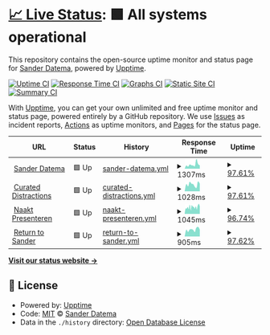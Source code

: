# [📈 Live Status](https://sanderdatema.github.io/upptime): <!--live status--> **🟩 All systems operational**

This repository contains the open-source uptime monitor and status page for [Sander Datema](https://healthcareonstage.com), powered by [Upptime](https://github.com/upptime/upptime).

[![Uptime CI](https://github.com/koj-co/upptime/workflows/Uptime%20CI/badge.svg)](https://github.com/koj-co/upptime/actions?query=workflow%3A%22Uptime+CI%22)
[![Response Time CI](https://github.com/koj-co/upptime/workflows/Response%20Time%20CI/badge.svg)](https://github.com/koj-co/upptime/actions?query=workflow%3A%22Response+Time+CI%22)
[![Graphs CI](https://github.com/koj-co/upptime/workflows/Graphs%20CI/badge.svg)](https://github.com/koj-co/upptime/actions?query=workflow%3A%22Graphs+CI%22)
[![Static Site CI](https://github.com/koj-co/upptime/workflows/Static%20Site%20CI/badge.svg)](https://github.com/koj-co/upptime/actions?query=workflow%3A%22Static+Site+CI%22)
[![Summary CI](https://github.com/koj-co/upptime/workflows/Summary%20CI/badge.svg)](https://github.com/koj-co/upptime/actions?query=workflow%3A%22Summary+CI%22)

With [Upptime](https://upptime.js.org), you can get your own unlimited and free uptime monitor and status page, powered entirely by a GitHub repository. We use [Issues](https://github.com/sanderdatema/upptime/issues) as incident reports, [Actions](https://github.com/sanderdatema/upptime/actions) as uptime monitors, and [Pages](https://sanderdatema.github.io/upptime) for the status page.

<!--start: status pages-->
<!-- This summary is generated by Upptime (https://github.com/upptime/upptime) -->
<!-- Do not edit this manually, your changes will be overwritten -->
<!-- prettier-ignore -->
| URL | Status | History | Response Time | Uptime |
| --- | ------ | ------- | ------------- | ------ |
| <img alt="" src="https://icons.duckduckgo.com/ip3/sanderdatema.nl.ico" height="13"> [Sander Datema](https://sanderdatema.nl) | 🟩 Up | [sander-datema.yml](https://github.com/sanderdatema/upptime/commits/HEAD/history/sander-datema.yml) | <details><summary><img alt="Response time graph" src="./graphs/sander-datema/response-time-week.png" height="20"> 1307ms</summary><br><a href="https://sanderdatema.github.io/upptime/history/sander-datema"><img alt="Response time 894" src="https://img.shields.io/endpoint?url=https%3A%2F%2Fraw.githubusercontent.com%2Fsanderdatema%2Fupptime%2FHEAD%2Fapi%2Fsander-datema%2Fresponse-time.json"></a><br><a href="https://sanderdatema.github.io/upptime/history/sander-datema"><img alt="24-hour response time 677" src="https://img.shields.io/endpoint?url=https%3A%2F%2Fraw.githubusercontent.com%2Fsanderdatema%2Fupptime%2FHEAD%2Fapi%2Fsander-datema%2Fresponse-time-day.json"></a><br><a href="https://sanderdatema.github.io/upptime/history/sander-datema"><img alt="7-day response time 1307" src="https://img.shields.io/endpoint?url=https%3A%2F%2Fraw.githubusercontent.com%2Fsanderdatema%2Fupptime%2FHEAD%2Fapi%2Fsander-datema%2Fresponse-time-week.json"></a><br><a href="https://sanderdatema.github.io/upptime/history/sander-datema"><img alt="30-day response time 1050" src="https://img.shields.io/endpoint?url=https%3A%2F%2Fraw.githubusercontent.com%2Fsanderdatema%2Fupptime%2FHEAD%2Fapi%2Fsander-datema%2Fresponse-time-month.json"></a><br><a href="https://sanderdatema.github.io/upptime/history/sander-datema"><img alt="1-year response time 900" src="https://img.shields.io/endpoint?url=https%3A%2F%2Fraw.githubusercontent.com%2Fsanderdatema%2Fupptime%2FHEAD%2Fapi%2Fsander-datema%2Fresponse-time-year.json"></a></details> | <details><summary><a href="https://sanderdatema.github.io/upptime/history/sander-datema">97.61%</a></summary><a href="https://sanderdatema.github.io/upptime/history/sander-datema"><img alt="All-time uptime 90.84%" src="https://img.shields.io/endpoint?url=https%3A%2F%2Fraw.githubusercontent.com%2Fsanderdatema%2Fupptime%2FHEAD%2Fapi%2Fsander-datema%2Fuptime.json"></a><br><a href="https://sanderdatema.github.io/upptime/history/sander-datema"><img alt="24-hour uptime 100.00%" src="https://img.shields.io/endpoint?url=https%3A%2F%2Fraw.githubusercontent.com%2Fsanderdatema%2Fupptime%2FHEAD%2Fapi%2Fsander-datema%2Fuptime-day.json"></a><br><a href="https://sanderdatema.github.io/upptime/history/sander-datema"><img alt="7-day uptime 97.61%" src="https://img.shields.io/endpoint?url=https%3A%2F%2Fraw.githubusercontent.com%2Fsanderdatema%2Fupptime%2FHEAD%2Fapi%2Fsander-datema%2Fuptime-week.json"></a><br><a href="https://sanderdatema.github.io/upptime/history/sander-datema"><img alt="30-day uptime 86.61%" src="https://img.shields.io/endpoint?url=https%3A%2F%2Fraw.githubusercontent.com%2Fsanderdatema%2Fupptime%2FHEAD%2Fapi%2Fsander-datema%2Fuptime-month.json"></a><br><a href="https://sanderdatema.github.io/upptime/history/sander-datema"><img alt="1-year uptime 86.96%" src="https://img.shields.io/endpoint?url=https%3A%2F%2Fraw.githubusercontent.com%2Fsanderdatema%2Fupptime%2FHEAD%2Fapi%2Fsander-datema%2Fuptime-year.json"></a></details>
| <img alt="" src="https://icons.duckduckgo.com/ip3/curateddistractions.com.ico" height="13"> [Curated Distractions](https://curateddistractions.com) | 🟩 Up | [curated-distractions.yml](https://github.com/sanderdatema/upptime/commits/HEAD/history/curated-distractions.yml) | <details><summary><img alt="Response time graph" src="./graphs/curated-distractions/response-time-week.png" height="20"> 1028ms</summary><br><a href="https://sanderdatema.github.io/upptime/history/curated-distractions"><img alt="Response time 812" src="https://img.shields.io/endpoint?url=https%3A%2F%2Fraw.githubusercontent.com%2Fsanderdatema%2Fupptime%2FHEAD%2Fapi%2Fcurated-distractions%2Fresponse-time.json"></a><br><a href="https://sanderdatema.github.io/upptime/history/curated-distractions"><img alt="24-hour response time 716" src="https://img.shields.io/endpoint?url=https%3A%2F%2Fraw.githubusercontent.com%2Fsanderdatema%2Fupptime%2FHEAD%2Fapi%2Fcurated-distractions%2Fresponse-time-day.json"></a><br><a href="https://sanderdatema.github.io/upptime/history/curated-distractions"><img alt="7-day response time 1028" src="https://img.shields.io/endpoint?url=https%3A%2F%2Fraw.githubusercontent.com%2Fsanderdatema%2Fupptime%2FHEAD%2Fapi%2Fcurated-distractions%2Fresponse-time-week.json"></a><br><a href="https://sanderdatema.github.io/upptime/history/curated-distractions"><img alt="30-day response time 1072" src="https://img.shields.io/endpoint?url=https%3A%2F%2Fraw.githubusercontent.com%2Fsanderdatema%2Fupptime%2FHEAD%2Fapi%2Fcurated-distractions%2Fresponse-time-month.json"></a><br><a href="https://sanderdatema.github.io/upptime/history/curated-distractions"><img alt="1-year response time 909" src="https://img.shields.io/endpoint?url=https%3A%2F%2Fraw.githubusercontent.com%2Fsanderdatema%2Fupptime%2FHEAD%2Fapi%2Fcurated-distractions%2Fresponse-time-year.json"></a></details> | <details><summary><a href="https://sanderdatema.github.io/upptime/history/curated-distractions">97.61%</a></summary><a href="https://sanderdatema.github.io/upptime/history/curated-distractions"><img alt="All-time uptime 89.98%" src="https://img.shields.io/endpoint?url=https%3A%2F%2Fraw.githubusercontent.com%2Fsanderdatema%2Fupptime%2FHEAD%2Fapi%2Fcurated-distractions%2Fuptime.json"></a><br><a href="https://sanderdatema.github.io/upptime/history/curated-distractions"><img alt="24-hour uptime 100.00%" src="https://img.shields.io/endpoint?url=https%3A%2F%2Fraw.githubusercontent.com%2Fsanderdatema%2Fupptime%2FHEAD%2Fapi%2Fcurated-distractions%2Fuptime-day.json"></a><br><a href="https://sanderdatema.github.io/upptime/history/curated-distractions"><img alt="7-day uptime 97.61%" src="https://img.shields.io/endpoint?url=https%3A%2F%2Fraw.githubusercontent.com%2Fsanderdatema%2Fupptime%2FHEAD%2Fapi%2Fcurated-distractions%2Fuptime-week.json"></a><br><a href="https://sanderdatema.github.io/upptime/history/curated-distractions"><img alt="30-day uptime 86.65%" src="https://img.shields.io/endpoint?url=https%3A%2F%2Fraw.githubusercontent.com%2Fsanderdatema%2Fupptime%2FHEAD%2Fapi%2Fcurated-distractions%2Fuptime-month.json"></a><br><a href="https://sanderdatema.github.io/upptime/history/curated-distractions"><img alt="1-year uptime 84.48%" src="https://img.shields.io/endpoint?url=https%3A%2F%2Fraw.githubusercontent.com%2Fsanderdatema%2Fupptime%2FHEAD%2Fapi%2Fcurated-distractions%2Fuptime-year.json"></a></details>
| <img alt="" src="https://icons.duckduckgo.com/ip3/naaktpresenteren.nl.ico" height="13"> [Naakt Presenteren](https://naaktpresenteren.nl) | 🟩 Up | [naakt-presenteren.yml](https://github.com/sanderdatema/upptime/commits/HEAD/history/naakt-presenteren.yml) | <details><summary><img alt="Response time graph" src="./graphs/naakt-presenteren/response-time-week.png" height="20"> 1045ms</summary><br><a href="https://sanderdatema.github.io/upptime/history/naakt-presenteren"><img alt="Response time 886" src="https://img.shields.io/endpoint?url=https%3A%2F%2Fraw.githubusercontent.com%2Fsanderdatema%2Fupptime%2FHEAD%2Fapi%2Fnaakt-presenteren%2Fresponse-time.json"></a><br><a href="https://sanderdatema.github.io/upptime/history/naakt-presenteren"><img alt="24-hour response time 743" src="https://img.shields.io/endpoint?url=https%3A%2F%2Fraw.githubusercontent.com%2Fsanderdatema%2Fupptime%2FHEAD%2Fapi%2Fnaakt-presenteren%2Fresponse-time-day.json"></a><br><a href="https://sanderdatema.github.io/upptime/history/naakt-presenteren"><img alt="7-day response time 1045" src="https://img.shields.io/endpoint?url=https%3A%2F%2Fraw.githubusercontent.com%2Fsanderdatema%2Fupptime%2FHEAD%2Fapi%2Fnaakt-presenteren%2Fresponse-time-week.json"></a><br><a href="https://sanderdatema.github.io/upptime/history/naakt-presenteren"><img alt="30-day response time 1028" src="https://img.shields.io/endpoint?url=https%3A%2F%2Fraw.githubusercontent.com%2Fsanderdatema%2Fupptime%2FHEAD%2Fapi%2Fnaakt-presenteren%2Fresponse-time-month.json"></a><br><a href="https://sanderdatema.github.io/upptime/history/naakt-presenteren"><img alt="1-year response time 886" src="https://img.shields.io/endpoint?url=https%3A%2F%2Fraw.githubusercontent.com%2Fsanderdatema%2Fupptime%2FHEAD%2Fapi%2Fnaakt-presenteren%2Fresponse-time-year.json"></a></details> | <details><summary><a href="https://sanderdatema.github.io/upptime/history/naakt-presenteren">96.74%</a></summary><a href="https://sanderdatema.github.io/upptime/history/naakt-presenteren"><img alt="All-time uptime 30.73%" src="https://img.shields.io/endpoint?url=https%3A%2F%2Fraw.githubusercontent.com%2Fsanderdatema%2Fupptime%2FHEAD%2Fapi%2Fnaakt-presenteren%2Fuptime.json"></a><br><a href="https://sanderdatema.github.io/upptime/history/naakt-presenteren"><img alt="24-hour uptime 100.00%" src="https://img.shields.io/endpoint?url=https%3A%2F%2Fraw.githubusercontent.com%2Fsanderdatema%2Fupptime%2FHEAD%2Fapi%2Fnaakt-presenteren%2Fuptime-day.json"></a><br><a href="https://sanderdatema.github.io/upptime/history/naakt-presenteren"><img alt="7-day uptime 96.74%" src="https://img.shields.io/endpoint?url=https%3A%2F%2Fraw.githubusercontent.com%2Fsanderdatema%2Fupptime%2FHEAD%2Fapi%2Fnaakt-presenteren%2Fuptime-week.json"></a><br><a href="https://sanderdatema.github.io/upptime/history/naakt-presenteren"><img alt="30-day uptime 85.92%" src="https://img.shields.io/endpoint?url=https%3A%2F%2Fraw.githubusercontent.com%2Fsanderdatema%2Fupptime%2FHEAD%2Fapi%2Fnaakt-presenteren%2Fuptime-month.json"></a><br><a href="https://sanderdatema.github.io/upptime/history/naakt-presenteren"><img alt="1-year uptime 30.73%" src="https://img.shields.io/endpoint?url=https%3A%2F%2Fraw.githubusercontent.com%2Fsanderdatema%2Fupptime%2FHEAD%2Fapi%2Fnaakt-presenteren%2Fuptime-year.json"></a></details>
| <img alt="" src="https://icons.duckduckgo.com/ip3/returntosander.net.ico" height="13"> [Return to Sander](https://returntosander.net) | 🟩 Up | [return-to-sander.yml](https://github.com/sanderdatema/upptime/commits/HEAD/history/return-to-sander.yml) | <details><summary><img alt="Response time graph" src="./graphs/return-to-sander/response-time-week.png" height="20"> 905ms</summary><br><a href="https://sanderdatema.github.io/upptime/history/return-to-sander"><img alt="Response time 843" src="https://img.shields.io/endpoint?url=https%3A%2F%2Fraw.githubusercontent.com%2Fsanderdatema%2Fupptime%2FHEAD%2Fapi%2Freturn-to-sander%2Fresponse-time.json"></a><br><a href="https://sanderdatema.github.io/upptime/history/return-to-sander"><img alt="24-hour response time 604" src="https://img.shields.io/endpoint?url=https%3A%2F%2Fraw.githubusercontent.com%2Fsanderdatema%2Fupptime%2FHEAD%2Fapi%2Freturn-to-sander%2Fresponse-time-day.json"></a><br><a href="https://sanderdatema.github.io/upptime/history/return-to-sander"><img alt="7-day response time 905" src="https://img.shields.io/endpoint?url=https%3A%2F%2Fraw.githubusercontent.com%2Fsanderdatema%2Fupptime%2FHEAD%2Fapi%2Freturn-to-sander%2Fresponse-time-week.json"></a><br><a href="https://sanderdatema.github.io/upptime/history/return-to-sander"><img alt="30-day response time 843" src="https://img.shields.io/endpoint?url=https%3A%2F%2Fraw.githubusercontent.com%2Fsanderdatema%2Fupptime%2FHEAD%2Fapi%2Freturn-to-sander%2Fresponse-time-month.json"></a><br><a href="https://sanderdatema.github.io/upptime/history/return-to-sander"><img alt="1-year response time 843" src="https://img.shields.io/endpoint?url=https%3A%2F%2Fraw.githubusercontent.com%2Fsanderdatema%2Fupptime%2FHEAD%2Fapi%2Freturn-to-sander%2Fresponse-time-year.json"></a></details> | <details><summary><a href="https://sanderdatema.github.io/upptime/history/return-to-sander">97.62%</a></summary><a href="https://sanderdatema.github.io/upptime/history/return-to-sander"><img alt="All-time uptime 73.84%" src="https://img.shields.io/endpoint?url=https%3A%2F%2Fraw.githubusercontent.com%2Fsanderdatema%2Fupptime%2FHEAD%2Fapi%2Freturn-to-sander%2Fuptime.json"></a><br><a href="https://sanderdatema.github.io/upptime/history/return-to-sander"><img alt="24-hour uptime 100.00%" src="https://img.shields.io/endpoint?url=https%3A%2F%2Fraw.githubusercontent.com%2Fsanderdatema%2Fupptime%2FHEAD%2Fapi%2Freturn-to-sander%2Fuptime-day.json"></a><br><a href="https://sanderdatema.github.io/upptime/history/return-to-sander"><img alt="7-day uptime 97.62%" src="https://img.shields.io/endpoint?url=https%3A%2F%2Fraw.githubusercontent.com%2Fsanderdatema%2Fupptime%2FHEAD%2Fapi%2Freturn-to-sander%2Fuptime-week.json"></a><br><a href="https://sanderdatema.github.io/upptime/history/return-to-sander"><img alt="30-day uptime 86.61%" src="https://img.shields.io/endpoint?url=https%3A%2F%2Fraw.githubusercontent.com%2Fsanderdatema%2Fupptime%2FHEAD%2Fapi%2Freturn-to-sander%2Fuptime-month.json"></a><br><a href="https://sanderdatema.github.io/upptime/history/return-to-sander"><img alt="1-year uptime 73.84%" src="https://img.shields.io/endpoint?url=https%3A%2F%2Fraw.githubusercontent.com%2Fsanderdatema%2Fupptime%2FHEAD%2Fapi%2Freturn-to-sander%2Fuptime-year.json"></a></details>

<!--end: status pages-->

[**Visit our status website →**](https://sanderdatema.github.io/upptime)

## 📄 License

- Powered by: [Upptime](https://github.com/upptime/upptime)
- Code: [MIT](./LICENSE) © [Sander Datema](https://healthcareonstage.com)
- Data in the `./history` directory: [Open Database License](https://opendatacommons.org/licenses/odbl/1-0/)

